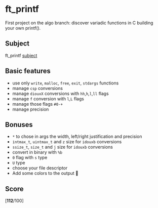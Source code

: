 # ft_printf

First project on the algo branch: discover variadic functions in C building your own printf().

## Subject
ft_printf [subject](https://github.com/bouplusbou/42-ft_printf/blob/master/readme_assets/ft_printf.en.pdf)

## Basic features
- use only `write`, `malloc`, `free`, `exit`, `stdargs` functions
- manage `csp` conversions
- manage `diouxX` conversions with `hh`,`h`,`l`,`ll` flags
- manage `f` conversion with `l`,`L` flags
- manage those flags `#0-+ `
- manage precision

## Bonuses
- `*` to chose in args the width, left/right justification and precision
- `intmax_t`, `uintmax_t` and `z` size for `idouxb` conversions
- `ssize_t`, `size_t` and `j` size for `idouxb` conversions
- convert in binary with `%b`
- `0` flag with `s` type
- `U` type
- choose your file descriptor
- Add some colors to the output 🌈

<!-- ## Usage

```
// launch the seed
php config/seed.php
```

## Visuals
**Galery**
<p align="center">
  <img src="./readme_assets/galery.png" alt="Camagru galery" width="738">
</p>

**Webcam**
<p align="center">
  <img src="./readme_assets/webcam.png" alt="Camagru webcam" width="738">
</p>

**Upload**
<p align="center">
  <img src="./readme_assets/upload.png" alt="Camagru upload" width="738">
</p> -->

## Score
[**112**/100]
